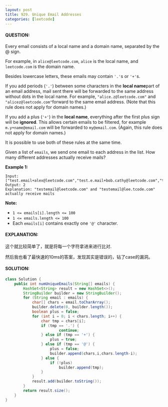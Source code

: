 ```yaml
---
layout: post
title: 929. Unique Email Addresses
categories: [leetcode]
---
```


#### QUESTION:

Every email consists of a local name and a domain name, separated by the @ sign.

For example, in `alice@leetcode.com`, `alice` is the local name, and `leetcode.com` is the domain name.

Besides lowercase letters, these emails may contain `'.'`s or `'+'`s.

If you add periods (`'.'`) between some characters in the **local name**part of an email address, mail sent there will be forwarded to the same address without dots in the local name.  For example, `"alice.z@leetcode.com"` and `"alicez@leetcode.com"`forward to the same email address.  (Note that this rule does not apply for domain names.)

If you add a plus (`'+'`) in the **local name**, everything after the first plus sign will be **ignored**. This allows certain emails to be filtered, for example `m.y+name@email.com` will be forwarded to `my@email.com`.  (Again, this rule does not apply for domain names.)

It is possible to use both of these rules at the same time.

Given a list of `emails`, we send one email to each address in the list.  How many different addresses actually receive mails? 

 

**Example 1:**

```
Input: ["test.email+alex@leetcode.com","test.e.mail+bob.cathy@leetcode.com","testemail+david@lee.tcode.com"]
Output: 2
Explanation: "testemail@leetcode.com" and "testemail@lee.tcode.com" actually receive mails
```

 

**Note:**

- `1 <= emails[i].length <= 100`
- `1 <= emails.length <= 100`
- Each `emails[i]` contains exactly one `'@'` character.

#### EXPLANATION:

这个就比较简单了，就是将每一个字符拿进来进行比对.

然后我也看了最快速的10ms的答案，发现其实是错误的，钻了case的漏洞。

#### SOLUTION:

```JAVA
class Solution {
    public int numUniqueEmails(String[] emails) {
        HashSet<String> result = new HashSet<>();
        StringBuilder builder = new StringBuilder();
        for (String email : emails) {
            char[] chars = email.toCharArray();
            builder.delete(0, builder.length());
            boolean plus = false;
            for (int i = 0; i < chars.length; i++) {
                char tmp = chars[i];
                if (tmp == '.') {
                        continue;
                } else if (tmp == '+') {
                    plus = true;
                } else if (tmp == '@') {
                    plus = false;
                    builder.append(chars,i,chars.length-i);
                } else {
                    if (!plus)
                        builder.append(tmp);
                }
            }
            result.add(builder.toString());
        }
        return result.size();
    }
}
```

